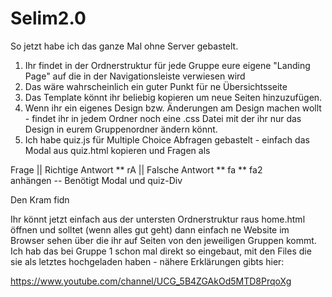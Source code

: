 # Selim2.0
So jetzt habe ich das ganze Mal ohne Server gebastelt.

1. Ihr findet in der Ordnerstruktur für jede Gruppe eure eigene "Landing Page" auf die in der Navigationsleiste verwiesen wird
2. Das wäre wahrscheinlich ein guter Punkt für ne Übersichtsseite   
3. Das Template könnt ihr beliebig kopieren um neue Seiten hinzuzufügen.
4. Wenn ihr ein eigenes Design bzw. Änderungen am Design machen wollt - findet ihr in jedem Ordner noch eine .css Datei mit der ihr nur das Design in eurem Gruppenordner ändern könnt. 
5. Ich habe quiz.js für Multiple Choice Abfragen gebastelt - einfach das Modal aus quiz.html kopieren und Fragen als 

<div class="frage"> Frage || Richtige Antwort ** rA || Falsche Antwort ** fa ** fa2 </div> anhängen 
-- Benötigt Modal und quiz-Div 

Den Kram fidn

Ihr könnt jetzt einfach aus der untersten Ordnerstruktur raus home.html öffnen und solltet (wenn alles gut geht) dann einfach ne Website im Browser sehen über die ihr auf Seiten von den jeweiligen Gruppen kommt. Ich hab das bei Gruppe 1 schon mal direkt so eingebaut, mit den Files die sie als letztes hochgeladen haben - nähere Erklärungen gibts hier:

https://www.youtube.com/channel/UCG_5B4ZGAkOd5MTD8PrqoXg
